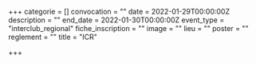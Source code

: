 +++
categorie = []
convocation = ""
date = 2022-01-29T00:00:00Z
description = ""
end_date = 2022-01-30T00:00:00Z
event_type = "interclub_regional"
fiche_inscription = ""
image = ""
lieu = ""
poster = ""
reglement = ""
title = "ICR"

+++
        